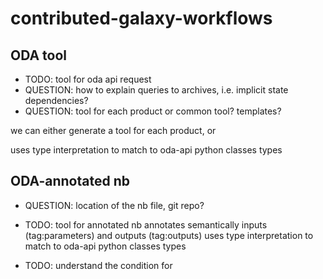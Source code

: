 # contributed-galaxy-workflows

## ODA tool
* TODO: tool for oda api request
* QUESTION: how to explain queries to archives, i.e. implicit state dependencies?
* QUESTION: tool for each product or common tool? templates?

we can either generate a tool for each product, or 

uses type interpretation to match to oda-api python classes types

## ODA-annotated nb
* QUESTION: location of the nb file, git repo?
* TODO:
  tool for annotated nb
  annotates semantically inputs (tag:parameters) and outputs (tag:outputs)
  uses type interpretation to match to oda-api python classes types
  
* TODO: understand the condition for